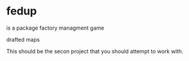 fedup
=====
is a package factory managment game

drafted maps 

This should be the secon project that you should attempt to work with. 